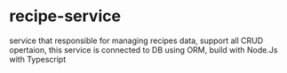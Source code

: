 # recipe-service
service that responsible for managing recipes data, support all CRUD opertaion, this service is connected to DB using ORM, build with Node.Js with Typescript
